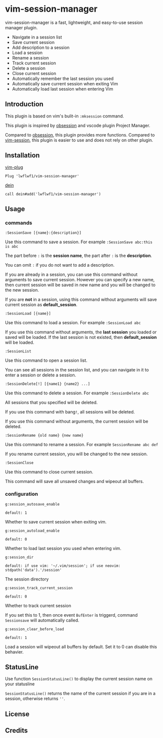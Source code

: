 # vim-session-manager

vim-session-manager is a fast, lightweight, and easy-to-use session manager plugin.

- Navigate in a session list
- Save current session
- Add description to a session
- Load a session
- Rename a session
- Track current session
- Delete a session
- Close current session
- Automatically remember the last session you used
- Automatically save current session when exiting Vim
- Automatically load last session when entering Vim

## Introduction

This plugin is based on vim's bulit-in `:mksession` command.

This plugin is inspired by [obsession](https://github.com/tpope/vim-obsession) and vscode plugin Project Manager.

Compared to [obsession](https://github.com/tpope/vim-obsession), this plugin provides more functions.
Compared to [vim-session](https://github.com/xolox/vim-session), this plugin is easier to use and does not rely on other plugin.

## Installation

[vim-plug](https://github.com/junegunn/vim-plug)

```vim
Plug 'lwflwf1/vim-session-manager'
```

[dein](https://github.com/Shougo/dein.vim)

```vim
call dein#add('lwflwf1/vim-session-manager')
```

## Usage
### commands
```vim
:SessionSave [{name}:{description}]
```
Use this command to save a session. For example `:SessionSave abc:this is abc`

The part before `:` is the **session name**, the part after `:` is the **description**.

You can omit `:` if you do not want to add a description.

If you are already in a session, you can use this command without arguments to save current session. However you can specify a new name, then current session will be saved in new name and you will be changed to the new session.

If you are **not** in a session, using this command without arguments will save current session as **default_session**.

```vim
:SessionLoad [{name}]
```
Use this command to load a session. For example `:SessionLoad abc`

If you use this command without arguments, the **last session** you loaded or saved will be loaded. If the last session is not existed, then **default_session** will be loaded.

```vim
:SessionList
```
Use this command to open a session list.

You can see all sessions in the session list, and you can navigate in it to enter a session or delete a session.

```vim
:SessionDelete[!] [{name1} {name2} ...]
```
Use this command to delete a session. For example `:SessionDelete abc`

All sessions that you specified will be deleted.

If you use this command with bang`!`, all sessions will be deleted.

If you use this command without arguments, the current session will be deleted.

```vim
:SessionRename {old name} {new name}
```
Use this command to rename a session. For example `SessionRename abc def`

If you rename current session, you will be changed to the new session.

```vim
:SessionClose
```
Use this command to close current session.

This command will save all unsaved changes and wipeout all buffers.

### configuration

```vim
g:session_autosave_enable
```
`default: 1`

Whether to save current session when exiting vim.

```vim
g:session_autoload_enable
```
`default: 0`

Whether to load last session you used when entering vim.

```vim
g:session_dir
```
`default: if use vim: '~/.vim/session'; if use neovim: stdpath('data').'/session'`

The session directory

```vim
g:session_track_current_session
```
`default: 0`

Whether to track current session

If you set this to 1, then once event `BufEnter` is triggerd, command `Sessionsave` will automatically called.

```vim
g:session_clear_before_load
```
`default: 1`

Load a session will wipeout all buffers by default. Set it to 0 can disable this behavier.

## StatusLine

Use function `SessionStatusLine()` to display the current session name on your statusline

`SessionStatusLine()` returns the name of the current session if you are in a session, otherwise returns `''`.

## License

## Credits

